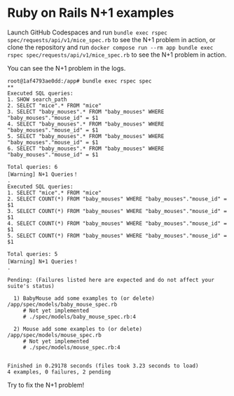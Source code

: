 # Ruby on Rails N+1 examples

Launch GitHub Codespaces and run `bundle exec rspec spec/requests/api/v1/mice_spec.rb` to see the N+1 problem in action, or clone the repository and run `docker compose run --rm app bundle exec rspec spec/requests/api/v1/mice_spec.rb` to see the N+1 problem in action.

You can see the N+1 problem in the logs.

```log
root@1af4793ae0dd:/app# bundle exec rspec spec
**
Executed SQL queries:
1. SHOW search_path
2. SELECT "mice".* FROM "mice"
3. SELECT "baby_mouses".* FROM "baby_mouses" WHERE "baby_mouses"."mouse_id" = $1
4. SELECT "baby_mouses".* FROM "baby_mouses" WHERE "baby_mouses"."mouse_id" = $1
5. SELECT "baby_mouses".* FROM "baby_mouses" WHERE "baby_mouses"."mouse_id" = $1
6. SELECT "baby_mouses".* FROM "baby_mouses" WHERE "baby_mouses"."mouse_id" = $1

Total queries: 6
[Warning] N+1 Queries！
.
Executed SQL queries:
1. SELECT "mice".* FROM "mice"
2. SELECT COUNT(*) FROM "baby_mouses" WHERE "baby_mouses"."mouse_id" = $1
3. SELECT COUNT(*) FROM "baby_mouses" WHERE "baby_mouses"."mouse_id" = $1
4. SELECT COUNT(*) FROM "baby_mouses" WHERE "baby_mouses"."mouse_id" = $1
5. SELECT COUNT(*) FROM "baby_mouses" WHERE "baby_mouses"."mouse_id" = $1

Total queries: 5
[Warning] N+1 Queries！
.

Pending: (Failures listed here are expected and do not affect your suite's status)

  1) BabyMouse add some examples to (or delete) /app/spec/models/baby_mouse_spec.rb
     # Not yet implemented
     # ./spec/models/baby_mouse_spec.rb:4

  2) Mouse add some examples to (or delete) /app/spec/models/mouse_spec.rb
     # Not yet implemented
     # ./spec/models/mouse_spec.rb:4


Finished in 0.29178 seconds (files took 3.23 seconds to load)
4 examples, 0 failures, 2 pending
```

Try to fix the N+1 problem!
